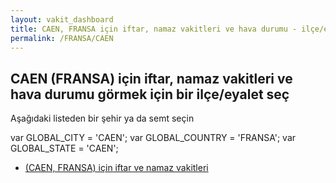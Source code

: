 ```yaml
---
layout: vakit_dashboard
title: CAEN, FRANSA için iftar, namaz vakitleri ve hava durumu - ilçe/eyalet seç
permalink: /FRANSA/CAEN
---
```


## CAEN (FRANSA) için iftar, namaz vakitleri ve hava durumu  görmek için bir ilçe/eyalet seç

Aşağıdaki listeden bir şehir ya da semt seçin



  var GLOBAL_CITY = 'CAEN';
  var GLOBAL_COUNTRY = 'FRANSA';
  var GLOBAL_STATE = 'CAEN';
* [ (CAEN, FRANSA) için iftar ve namaz vakitleri](/FRANSA/CAEN/)
</script>
<script type="text/javascript">